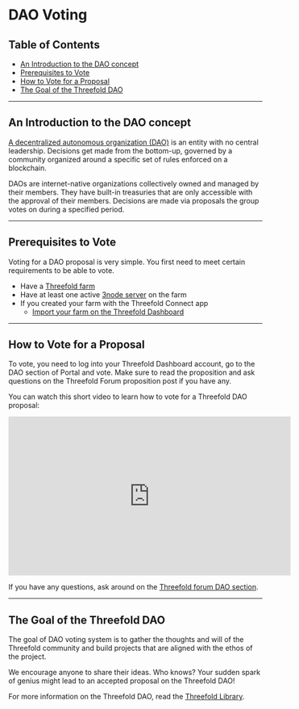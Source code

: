 <h1>DAO Voting</h1>

<h2>Table of Contents</h1>

- [An Introduction to the DAO concept](#an-introduction-to-the-dao-concept)
- [Prerequisites to Vote](#prerequisites-to-vote)
- [How to Vote for a Proposal](#how-to-vote-for-a-proposal)
- [The Goal of the Threefold DAO](#the-goal-of-the-threefold-dao)

***

## An Introduction to the DAO concept

[A decentralized autonomous organization (DAO)](https://library.threefold.me/info/threefold#/decentralization/dao/threefold__dao_why) is an entity with no central leadership. Decisions get made from the bottom-up, governed by a community organized around a specific set of rules enforced on a blockchain. 

DAOs are internet-native organizations collectively owned and managed by their members. They have built-in treasuries that are only accessible with the approval of their members. Decisions are made via proposals the group votes on during a specified period. 

***

## Prerequisites to Vote

Voting for a DAO proposal is very simple. You first need to meet certain requirements to be able to vote.

* Have a [Threefold farm](https://manual.grid.tf/TF_Farmer_Guide/TF_Complete_Farmer_Guide/farmer_guide.html#1-create-a-farm)
* Have at least one active [3node server](https://manual.grid.tf/faq/faq.html#i-want-to-farm-tft-with-a-3node-what-are-my-choices) on the farm
* If you created your farm with the Threefold Connect app
  * [Import your farm on the Threefold Dashboard](https://manual.grid.tf/TF_Farmer_Guide/TF_Complete_Farmer_Guide/farmer_guide.html#move-farm-from-the-tf-app-to-the-tf-portal-polkadotjs)

***

## How to Vote for a Proposal

To vote, you need to log into your Threefold Dashboard account, go to the DAO section of Portal and vote. Make sure to read the proposition and ask questions on the Threefold Forum proposition post if you have any.

You can watch this short video to learn how to vote for a Threefold DAO proposal:

<div>
<iframe title="Threefold Dashboard DAO Voting" width="560" height="315" src="https://peertube.hostservice.nl/videos/embed/5b6813ea-7efa-4325-a413-082d831bc51e" frameborder="0" allowfullscreen="" sandbox="allow-same-origin allow-scripts allow-popups"></iframe>
</div>

If you have any questions, ask around on the [Threefold forum DAO section](https://forum.threefold.io/c/dao/).

***

## The Goal of the Threefold DAO 

The goal of DAO voting system is to gather the thoughts and will of the Threefold community and build projects that are aligned with the ethos of the project.

We encourage anyone to share their ideas. Who knows? Your sudden spark of genius might lead to an accepted proposal on the Threefold DAO!

For more information on the Threefold DAO, read the [Threefold Library](https://library.threefold.me/info/threefold#/tfgrid/threefold__dao).